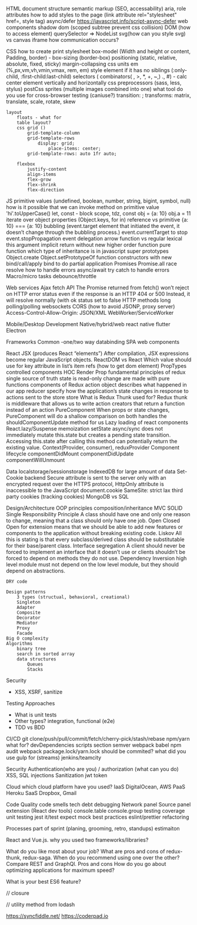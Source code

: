 HTML
    document structure
    semantic markup (SEO, accessability)
    aria, role attributes
    how to add styles to the page (link attribute rel="stylesheet" href=, style tag)
    async/defer https://javascript.info/script-async-defer
    web components shadow dom (scoped subtree prevent css collision)
    DOM (how to access element) querySelector => NodeList
    svg(how can you style svg) vs canvas
    iframe
        how communication occurs?

CSS
    how to create print stylesheet
    box-model (Width and height or content, Padding, border) - 
    box-sizing (border-box)
    positioning (static, relative, absolute, fixed, sticky)
    margin-collapsing
    css units em (%,px,vm,vh,vmin,vmax, rem, em)
    style element if it has no siblings (:only-child, :first-child:last-child)
    selectors ( combinators( , >, *, +, ~,) ., #)
           - calc
    center element vertically and horizontally
    css preprocessors (sass, less, stylus)
    postCss
    sprites (multiple images combined into one)
    what tool do you use for cross-browser testing (caniuse?)
    transition: <property> <duration> <timing-function> <delay>;
    transforms: matrix, translate, scale, rotate, skew

    layout
        floats - what for
        table layout?
        css grid ()
            grid-template-column
            grid-template-rows
                display: grid;
                    place-items: center;
            grid-template-rows: auto 1fr auto;

        flexbox
            justify-content
            align-items
            flex-grow 
            flex-shrink
            flex-direction

JS
    primitive values (undefined, boolean, number, string, bigint, symbol, null)
    how is it possible that we can invoke method on primitive value 'hi'.toUpperCase()
    let, const - block scope, tdz, const obj = {a: 10} obj.a = 11
    iterate over object properties (Object.keys, for in)
    reference vs primitive {a: 10} === {a: 10}
    bubbling (event.target element that initiated the event, it doesn’t change through the bubbling process.) event.currentTarget
       to stop event.stopPropagation
       event delegation
    arrow function vs regular
        lexical this
        argument
        implicit return
        without new
    higher order function
    pure function
    which type of inheritance is in javascript
    super
    prototypes
        Object.create
        Object.setPrototypeOf
        function constructors with new
    bind/call/apply
        bind to do partial application
    Promises
        Promise.all race resolve
        how to handle errors
        async/await try catch to handle errors
    Macro/micro tasks
    debounce/throttle
    

Web services
    Ajax
    fetch API
        The Promise returned from fetch() won’t reject on HTTP error status even if the response is an HTTP 404 or 500
            Instead, it will resolve normally (with ok status set to false
    HTTP methods
    long polling/polling
    websockets
    CORS (how to avoid JSONP, proxy server) Access-Control-Allow-Origin:
    JSON/XML
    WebWorker/ServiceWorker

Mobile/Desktop Development
    Native/hybrid/web
    react native
    flutter
    Electron

Frameworks Common
    -one/two way databinding
    SPA
    web components

React 
    JSX
        (produces React “elements”)
        After compilation, JSX expressions become regular JavaScript objects.
    ReactDOM vs React
    Which value should use for key attribute in list’s item
    refs (how to get dom element)
    PropTypes
    controlled components
    HOC
    Render Prop
    fundamental principles of redux
        single source of truth
        state is read-only
        change are made with pure functions
    components of Redux
        action
            object describes what happened in our app
        reducer
            specify how the application’s state changes in response to actions sent to the store
        store
    What is Redux Thunk used for?
        Redux thunk is middleware that allows us to write action creators that return a function instead of an action
    PureComponent
        When props or state changes, PureComponent will do a shallow comparison on both
        handles the shouldComponentUpdate method for us
    Lazy loading of react components React.lazy/Suspense
    memoization
    setState async/sync
        does not immediately mutate this.state but creates a pending state transition. 
        Accessing this.state after calling this method can potentially return the existing value.
    Context(Provider, consumer), reduxProvider
    Component lifecycle
        componentDidMount
        componentDidUpdate
        componentWillUnmount

Data
    localstorage/sessionstorage
    IndexedDB for large amount of data
    Set-Cookie backend
        Secure attribute  is sent to the server only with an encrypted request over the HTTPS protocol,
        HttpOnly attribute is inaccessible to the JavaScript document.cookie
        SameSite: strict lax
        third party cookies (tracking cookies)
    MongoDB vs SQL

Design/Architecture
    OOP principles
        composition/inheritance
    MVC
    SOLID
        Single Responsibility Principle
            A class should have one and only one reason to change, meaning that a class should only have one job.
        Open Closed
            Open for extension means that we should be able to add new features or components to the application without breaking existing code.
        Liskov
            All this is stating is that every subclass/derived class should be substitutable for their base/parent class.
        Interface segregation
            A client should never be forced to implement an interface that it doesn’t use or clients shouldn’t be forced to depend on methods they do not use.
        Dependency Inversion
            high level module must not depend on the low level module, but they should depend on abstractions.

    DRY code

    Design patterns
        3 types (structual, behavioral, creational)
        Singleton
        Adapter
        Composite
        Decorator
        Mediator
        Proxy
        Facade
    Big O complexity
    Algorithms
        binary tree
        search in sorted array
        data structures
            Queues
            Stacks

Security
- XSS, XSRF, sanitize

Testing Approaches
- What is unit tests
- Other types? integration, functional (e2e)
- TDD vs BDD

CI/CD
    git
        clone/push/pull/commit/fetch/cherry-pick/stash/rebase
    npm/yarn
        what for?
        devDependencies
        scripts section
        semver
        webpack
        babel
        npm audit
        webpack
        package.lock/yarn.lock should be commited?
    what did you use gulp for (streams)
    jenkins/teamcity

Security
    Authentication(who are you) / authorization (what can you do)
    XSS, SQL injections
    Sanitization
    jwt token

Cloud
    which cloud platform have you used?
    IaaS DigitalOcean, AWS
    PaaS Heroku
    SaaS Dropbox, Gmail

Code Quality
    code smells
    tech debt
    debugging
        Network panel
        Source panel
        extension (React dev tools)
        console.table
        console.group
    testing
        coverage
        unit testing jest
        it/test expect mock
    best practices
        eslint/prettier
        refactoring

Processes
    part of sprint (planing, grooming, retro, standups) estimaiton

React and Vue.js. why you used two frameworks/libraries?

What do you like most about your job?
What are pros and cons of redux-thunk, redux-saga. When do you recommend using one over the other?
Compare REST and GraphQl. Pros and cons
How do you go about optimizing applications for maximum speed?

What is your best ES6 feature?

// closure

<script>
function initCounter(initValue) {
  // you code here
}

const count1 = initCounter(5);
console.log(count1()); // 6
console.log(count1()); // 7

const count2 = initCounter(100);
console.log(count2()); // 101
console.log(count2()); // 102
</script>

// utility method from lodash

<script>


chunk([1, 2, 3, 4], 2)           // [[1, 2], [3, 4]]
chunk([1, 2, 3, 4])              // [[1], [2], [3], [4]]
chunk(['a', 'b', 'c', 'd'], 3)   // [['a', 'b', 'c'], ['d']]
</script>

https://syncfiddle.net/
https://coderpad.io